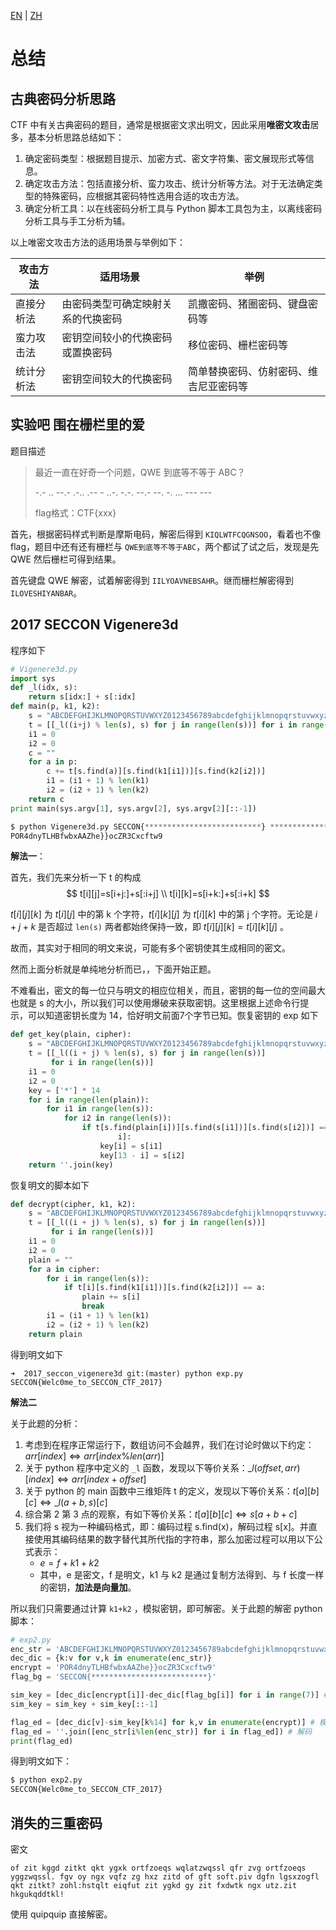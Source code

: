 [EN](./summary.md) | [ZH](./summary-zh.md)
# 总结

## 古典密码分析思路

CTF 中有关古典密码的题目，通常是根据密文求出明文，因此采用**唯密文攻击**居多，基本分析思路总结如下：

1. 确定密码类型：根据题目提示、加密方式、密文字符集、密文展现形式等信息。
2. 确定攻击方法：包括直接分析、蛮力攻击、统计分析等方法。对于无法确定类型的特殊密码，应根据其密码特性选用合适的攻击方法。
3. 确定分析工具：以在线密码分析工具与 Python 脚本工具包为主，以离线密码分析工具与手工分析为辅。

以上唯密文攻击方法的适用场景与举例如下：

| 攻击方法   | 适用场景                           | 举例                                   |
| ---------- | ---------------------------------- | -------------------------------------- |
| 直接分析法 | 由密码类型可确定映射关系的代换密码 | 凯撒密码、猪圈密码、键盘密码等         |
| 蛮力攻击法 | 密钥空间较小的代换密码或置换密码   | 移位密码、栅栏密码等                   |
| 统计分析法 | 密钥空间较大的代换密码             | 简单替换密码、仿射密码、维吉尼亚密码等 |

## 实验吧 围在栅栏里的爱

题目描述

> 最近一直在好奇一个问题，QWE 到底等不等于 ABC？
>
> -.- .. --.- .-.. .-- - ..-. -.-. --.- --. -. ... --- ---
>
> flag格式：CTF{xxx}

首先，根据密码样式判断是摩斯电码，解密后得到 `KIQLWTFCQGNSOO`，看着也不像 flag，题目中还有还有栅栏与 `QWE到底等不等于ABC`，两个都试了试之后，发现是先 QWE 然后栅栏可得到结果。  

首先键盘 QWE 解密，试着解密得到 `IILYOAVNEBSAHR`。继而栅栏解密得到 `ILOVESHIYANBAR`。

## 2017 SECCON Vigenere3d

程序如下

```python
# Vigenere3d.py
import sys
def _l(idx, s):
    return s[idx:] + s[:idx]
def main(p, k1, k2):
    s = "ABCDEFGHIJKLMNOPQRSTUVWXYZ0123456789abcdefghijklmnopqrstuvwxyz_{}"
    t = [[_l((i+j) % len(s), s) for j in range(len(s))] for i in range(len(s))]
    i1 = 0
    i2 = 0
    c = ""
    for a in p:
        c += t[s.find(a)][s.find(k1[i1])][s.find(k2[i2])]
        i1 = (i1 + 1) % len(k1)
        i2 = (i2 + 1) % len(k2)
    return c
print main(sys.argv[1], sys.argv[2], sys.argv[2][::-1])

$ python Vigenere3d.py SECCON{**************************} **************
POR4dnyTLHBfwbxAAZhe}}ocZR3Cxcftw9
```

**解法一**：

首先，我们先来分析一下 t 的构成
$$
t[i][j]=s[i+j:]+s[:i+j] \\
t[i][k]=s[i+k:]+s[:i+k]
$$

$t[i][j][k]$ 为 $t[i][j]$ 中的第 k 个字符，$t[i][k][j]$ 为 $t[i][k]$ 中的第 j 个字符。无论是 $i+j+k$ 是否超过 `len(s)` 两者都始终保持一致，即 $t[i][j][k]=t[i][k][j]$ 。

故而，其实对于相同的明文来说，可能有多个密钥使其生成相同的密文。

然而上面分析就是单纯地分析而已，，下面开始正题。

不难看出，密文的每一位只与明文的相应位相关，而且，密钥的每一位的空间最大也就是 s 的大小，所以我们可以使用爆破来获取密钥。这里根据上述命令行提示，可以知道密钥长度为 14，恰好明文前面7个字节已知。恢复密钥的 exp 如下

```python
def get_key(plain, cipher):
    s = "ABCDEFGHIJKLMNOPQRSTUVWXYZ0123456789abcdefghijklmnopqrstuvwxyz_{}"
    t = [[_l((i + j) % len(s), s) for j in range(len(s))]
         for i in range(len(s))]
    i1 = 0
    i2 = 0
    key = ['*'] * 14
    for i in range(len(plain)):
        for i1 in range(len(s)):
            for i2 in range(len(s)):
                if t[s.find(plain[i])][s.find(s[i1])][s.find(s[i2])] == cipher[
                        i]:
                    key[i] = s[i1]
                    key[13 - i] = s[i2]
    return ''.join(key)
```

恢复明文的脚本如下

```python
def decrypt(cipher, k1, k2):
    s = "ABCDEFGHIJKLMNOPQRSTUVWXYZ0123456789abcdefghijklmnopqrstuvwxyz_{}"
    t = [[_l((i + j) % len(s), s) for j in range(len(s))]
         for i in range(len(s))]
    i1 = 0
    i2 = 0
    plain = ""
    for a in cipher:
        for i in range(len(s)):
            if t[i][s.find(k1[i1])][s.find(k2[i2])] == a:
                plain += s[i]
                break
        i1 = (i1 + 1) % len(k1)
        i2 = (i2 + 1) % len(k2)
    return plain
```

得到明文如下

```shell
➜  2017_seccon_vigenere3d git:(master) python exp.py
SECCON{Welc0me_to_SECCON_CTF_2017}
```
**解法二**

关于此题的分析：

1. 考虑到在程序正常运行下，数组访问不会越界，我们在讨论时做以下约定：$arr[index] \Leftrightarrow arr[index \% len(arr)]$
2. 关于 python 程序中定义的 `_l` 函数，发现以下等价关系：$\_l(offset, arr)[index] \Leftrightarrow arr[index + offset]$
3. 关于 python 的 main 函数中三维矩阵 t 的定义，发现以下等价关系：$t[a][b][c] \Leftrightarrow \_l(a+b, s)[c]$
4. 综合第 2 第 3 点的观察，有如下等价关系：$t[a][b][c] \Leftrightarrow s[a+b+c]$
5. 我们将 s 视为一种编码格式，即：编码过程 s.find(x)，解码过程 s[x]。并直接使用其编码结果的数字替代其所代指的字符串，那么加密过程可以用以下公式表示：
   - $e = f +  k1 +k2$
   - 其中，e 是密文，f 是明文，k1 与 k2 是通过复制方法得到、与 f 长度一样的密钥，**加法是向量加**。

所以我们只需要通过计算 `k1+k2` ，模拟密钥，即可解密。关于此题的解密 python 脚本：

```python
# exp2.py
enc_str = 'ABCDEFGHIJKLMNOPQRSTUVWXYZ0123456789abcdefghijklmnopqrstuvwxyz_{}'
dec_dic = {k:v for v,k in enumerate(enc_str)}
encrypt = 'POR4dnyTLHBfwbxAAZhe}}ocZR3Cxcftw9'
flag_bg = 'SECCON{**************************}'

sim_key = [dec_dic[encrypt[i]]-dec_dic[flag_bg[i]] for i in range(7)] # 破解模拟密钥
sim_key = sim_key + sim_key[::-1]

flag_ed = [dec_dic[v]-sim_key[k%14] for k,v in enumerate(encrypt)] # 模拟密钥解密
flag_ed = ''.join([enc_str[i%len(enc_str)] for i in flag_ed]) # 解码
print(flag_ed)
```

得到明文如下：

```bash
$ python exp2.py
SECCON{Welc0me_to_SECCON_CTF_2017}
```

## 消失的三重密码

密文
```
of zit kggd zitkt qkt ygxk ortfzoeqs wqlatzwqssl qfr zvg ortfzoeqs yggzwqssl. fgv oy ngx vqfz zg hxz zitd of gft soft.piv dgfn lgsxzogfl qkt zitkt? zohl:hstqlt eiqfut zit ygkd gy zit fxdwtk ngx utz.zit hkgukqddtkl!
```

使用 quipquip 直接解密。
